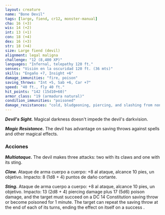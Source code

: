```yaml
---
layout: creature
name: "Bone Devil"
tags: [large, fiend, cr12, monster-manual]
cha: 16 (+3)
wis: 14 (+2)
int: 13 (+1)
con: 18 (+4)
dex: 16 (+3)
str: 18 (+4)
size: Large fiend (devil)
alignment: legal maligna
challenge: "12 (8,400 XP)"
languages: "Infernal, telepathy 120 ft."
senses: "Visión en la oscuridad 120 ft. (36 mts)"
skills: "Engaño +7, Insight +6"
damage_immunities: "fire, poison"
saving_throws: "Int +5, Sab +6, Car +7"
speed: "40 ft., fly 40 ft."
hit_points: "142 (15d10+60)"
armor_class: "19 (armadura natural)"
condition_immunities: "poisoned"
damage_resistances: "cold, bludgeoning, piercing, and slashing from nonmagical weapons that aren't silvered"
---
```


***Devil's Sight.*** Magical darkness doesn't impede the devil's darkvision.

***Magic Resistance.*** The devil has advantage on saving throws against spells and other magical effects.

### Acciones

***Multiataque.*** The devil makes three attacks: two with its claws and one with its sting.

***Claw.*** Ataque de arma cuerpo a cuerpo: +8 al ataque, alcance 10 pies, un objetivo. Impacto: 8 (1d8 + 4) puntos de daño cortante.

***Sting.*** Ataque de arma cuerpo a cuerpo: +8 al ataque, alcance 10 pies, un objetivo. Impacto: 13 (2d8 + 4) piercing damage plus 17 (5d6) poison damage, and the target must succeed on a DC 14 Constitution saving throw or become poisoned for 1 minute. The target can repeat the saving throw at the end of each of its turns, ending the effect on itself on a success .